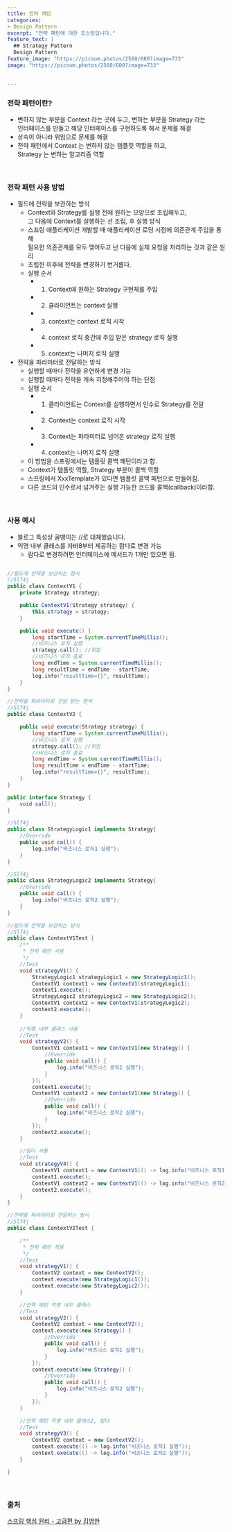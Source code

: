 ```yaml
---
title: 전략 패턴
categories:
- Design Pattern
excerpt: "전략 패턴에 대한 포스팅입니다."
feature_text: |
  ## Strategy Pattern
  Design Pattern
feature_image: "https://picsum.photos/2560/600?image=733"
image: "https://picsum.photos/2560/600?image=733"


---
```


### 전략 패턴이란?
- 변하지 않는 부분을 Context 라는 곳에 두고, 변하는 부분을 Strategy 라는 <br> 인터페이스를 만들고 해당 인터페이스를 구현하도록 해서 문제를 해결
- 상속이 아니라 위임으로 문제를 해결
- 전략 패턴에서 Context 는 변하지 않는 템플릿 역할을 하고, <br> Strategy 는 변하는 알고리즘 역할

<br>

### 전략 패턴 사용 방법
- 필드에 전략을 보관하는 방식
	+ Context와 Strategy를 실행 전에 원하는 모양으로 조립해두고, <br> 그 다음에 Context를 실행하는 선 조립, 후 실행 방식
	+ 스프링 애플리케이션 개발할 때 애플리케이션 로딩 시점에 의존관계 주입을 통해 <br> 필요한 의존관계를 모두 맺어두고 난 다음에 실제 요청을 처리하는 것과 같은 원리
	+ 조립한 이후에 전략을 변경하기 번거롭다.
	+ 실행 순서
		- 1. Context에 원하는 Strategy 구현체를 주입
		- 2. 클라이언트는 context 실행
		- 3. context는 context 로직 시작
		- 4. context 로직 중간에 주입 받은 strategy 로직 실행
		- 5. context는 나머지 로직 실행
- 전략을 파라미터로 전달하는 방식
	+ 실행할 때마다 전략을 유연하게 변경 가능
	+ 실행할 때마다 전략을 계속 지정해주어야 하는 단점
	+ 실행 순서
		- 1. 클라이언트는 Context를 실행하면서 인수로 Strategy를 전달
		- 2. Context는 context 로직 시작
		- 3. Context는 파라미터로 넘어온 strategy 로직 실행
		- 4. context는 나머지 로직 실행
	+ 이 방법을 스프링에서는 템플릿 콜백 패턴이라고 함.
	+ Context가 템플릿 역할, Strategy 부분이 콜백 역할
	+ 스프링에서 XxxTemplate가 있다면 템플릿 콜백 패턴으로 만들어짐.
	+ 다른 코드의 인수로서 넘겨주는 실행 가능한 코드를 콜백(callback)이라함.

<br>

### 사용 예시
- 블로그 특성상 골뱅이는 //로 대체했습니다.
- 익명 내부 클래스를 자바8부터 제공하는 람다로 변경 가능
	+ 람다로 변경하려면 인터페이스에 메서드가 1개만 있으면 됨.
```java

//필드에 전략을 보관하는 형식
//Slf4j
public class ContextV1 {
    private Strategy strategy;

    public ContextV1(Strategy strategy) {
        this.strategy = strategy;
    }

    public void execute() {
        long startTime = System.currentTimeMillis();
        //비즈니스 로직 실행
        strategy.call(); //위임
        //비즈니스 로직 종료
        long endTime = System.currentTimeMillis();
        long resultTime = endTime - startTime;
        log.info("resultTime={}", resultTime);
    }
}

//전략을 파라미터로 전달 받는 방식
//Slf4j
public class ContextV2 {

    public void execute(Strategy strategy) {
        long startTime = System.currentTimeMillis();
        //비즈니스 로직 실행
        strategy.call(); //위임
        //비즈니스 로직 종료
        long endTime = System.currentTimeMillis();
        long resultTime = endTime - startTime;
        log.info("resultTime={}", resultTime);
    }
}

public interface Strategy {
    void call();
}

//Slf4j
public class StrategyLogic1 implements Strategy{
    //Override
    public void call() {
        log.info("비즈니스 로직1 실행");
    }
}

//Slf4j
public class StrategyLogic2 implements Strategy{
    //Override
    public void call() {
        log.info("비즈니스 로직2 실행");
    }
}

//필드에 전략을 보관하는 방식
//Slf4j
public class ContextV1Test {
    /**
     * 전략 패턴 사용
     */
    //Test
    void strategyV1() {
        StrategyLogic1 strategyLogic1 = new StrategyLogic1();
        ContextV1 context1 = new ContextV1(strategyLogic1);
        context1.execute();
        StrategyLogic2 strategyLogic2 = new StrategyLogic2();
        ContextV1 context2 = new ContextV1(strategyLogic2);
        context2.execute();
    }
    
    //익명 내부 클래스 사용
    //Test
    void strategyV2() {
        ContextV1 context1 = new ContextV1(new Strategy() {
            //Override
            public void call() {
                log.info("비즈니스 로직1 실행");
            }
        });
        context1.execute();
        ContextV1 context2 = new ContextV1(new Strategy() {
            //Override
            public void call() {
                log.info("비즈니스 로직2 실행");
            }
        });
        context2.execute();
    }

	//람다 사용
    //Test
    void strategyV4() {
        ContextV1 context1 = new ContextV1(() -> log.info("비즈니스 로직1 실행"));
        context1.execute();
        ContextV1 context2 = new ContextV1(() -> log.info("비즈니스 로직2 실행"));
        context2.execute();
    }
}

//전략을 파라미터로 전달하는 방식
//Slf4j
public class ContextV2Test {

    /**
     * 전략 패턴 적용
     */
    //Test
    void strategyV1() {
        ContextV2 context = new ContextV2();
        context.execute(new StrategyLogic1());
        context.execute(new StrategyLogic2());
    }

    //전략 패턴 익명 내부 클래스
    //Test
    void strategyV2() {
        ContextV2 context = new ContextV2();
        context.execute(new Strategy() {
            //Override
            public void call() {
                log.info("비즈니스 로직1 실행");
            }
        });
        context.execute(new Strategy() {
            //Override
            public void call() {
                log.info("비즈니스 로직2 실행");
            }
        });
    }

    //전략 패턴 익명 내부 클래스2, 람다
    //Test
    void strategyV3() {
        ContextV2 context = new ContextV2();
        context.execute(() -> log.info("비즈니스 로직1 실행"));
        context.execute(() -> log.info("비즈니스 로직2 실행"));
    }

}
```

<br>

### 출처

[스프링 핵심 원리 - 고급편 by 김영한](https://www.inflearn.com/course/%EC%8A%A4%ED%94%84%EB%A7%81-%ED%95%B5%EC%8B%AC-%EC%9B%90%EB%A6%AC-%EA%B3%A0%EA%B8%89%ED%8E%B8#)
